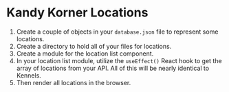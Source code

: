 # Kandy Korner Locations

1. Create a couple of objects in your `database.json` file to represent some locations.
1. Create a directory to hold all of your files for locations.
1. Create a module for the location list component.
1. In your location list module, utilize the `useEffect()` React hook to get the array of locations from your API. All of this will be nearly identical to Kennels.
1. Then render all locations in the browser.
